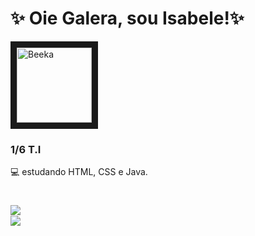 # ✨ Oie Galera, sou Isabele!✨
<div style="display: inline_block">
<img align="rigth"  border-width="5" src="https://i.picasion.com/pic92/1eeac98cef18c37ac7003c509690bd4b.gif" width="120" height="120" border="10" alt="Beeka" justify-items="center" /> 
 </div> 


### 1/6 T.I

<div justify-items="center">  💻 estudando HTML, CSS e Java.  </div>





#
  <div style="display: inline_block">
   <a herf= "https://github.com/belefernandes" > 
     <img align="left" heigth="120cm" src="https://github-readme-stats.vercel.app/api?username=belefernandes&show_icons=true&bg_color=45,FFFF00,FFA500&title_color=000000&text_color=363636&icon_color=363636&border_color=1C1C1C&border_radius=10&locale=pt-br"/><br>
   <img align="rigth" heigth="180cm" src="https://github-readme-stats.vercel.app/api/top-langs/?username=belefernandes&layout=compact&bg_color=45,FFA500,FFFF00&title_color=000000&text_color=363636&icon_color=363636&border_color=1C1C1C&border_radius=10&locale=pt-br"/></a>
  </div>


